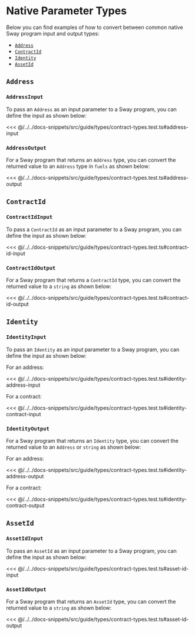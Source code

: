 # Native Parameter Types

Below you can find examples of how to convert between common native Sway program input and output types:

- [`Address`](#address)
- [`ContractId`](#contractid)
- [`Identity`](#identity)
- [`AssetId`](#assetid)

## `Address`

### `AddressInput`

To pass an `Address` as an input parameter to a Sway program, you can define the input as shown below:

<<< @/../../docs-snippets/src/guide/types/contract-types.test.ts#address-input

### `AddressOutput`

For a Sway program that returns an `Address` type, you can convert the returned value to an `Address` type in `fuels` as shown below:

<<< @/../../docs-snippets/src/guide/types/contract-types.test.ts#address-output

## `ContractId`

### `ContractIdInput`

To pass a `ContractId` as an input parameter to a Sway program, you can define the input as shown below:

<<< @/../../docs-snippets/src/guide/types/contract-types.test.ts#contract-id-input

### `ContractIdOutput`

For a Sway program that returns a `ContractId` type, you can convert the returned value to a `string` as shown below:

<<< @/../../docs-snippets/src/guide/types/contract-types.test.ts#contract-id-output

## `Identity`

### `IdentityInput`

To pass an `Identity` as an input parameter to a Sway program, you can define the input as shown below:

For an address:

<<< @/../../docs-snippets/src/guide/types/contract-types.test.ts#identity-address-input

For a contract:

<<< @/../../docs-snippets/src/guide/types/contract-types.test.ts#identity-contract-input

### `IdentityOutput`

For a Sway program that returns an `Identity` type, you can convert the returned value to an `Address` or `string` as shown below:

For an address:

<<< @/../../docs-snippets/src/guide/types/contract-types.test.ts#identity-address-output

For a contract:

<<< @/../../docs-snippets/src/guide/types/contract-types.test.ts#identity-contract-output

## `AssetId`

### `AssetIdInput`

To pass an `AssetId` as an input parameter to a Sway program, you can define the input as shown below:

<<< @/../../docs-snippets/src/guide/types/contract-types.test.ts#asset-id-input

### `AssetIdOutput`

For a Sway program that returns an `AssetId` type, you can convert the returned value to a `string` as shown below:

<<< @/../../docs-snippets/src/guide/types/contract-types.test.ts#asset-id-output
